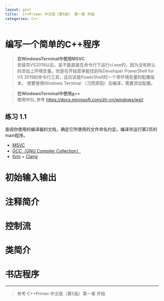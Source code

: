```yaml
---
layout: post
title:  C++Primer 中文版（第5版） 第一章 开始
categories: C++
---
```


# 编写一个简单的C++程序

>**在WindowsTerminal中使用MSVC**
<br>安装完VS2019以后，是不能直接在命令行下运行cl.exe的，因为没有默认的添加上环境变量。但是在开始菜单能找到叫Developer PowerShell for VS 2019的命令行工具，这应该是PowerShell的一个带环境变量的配置版本。  想要使用Windows Terminal （习惯原因）去编译，需要添加配置。

>**在WindowsTerminal中使用g++**
<br>使用WSL,参考 https://docs.microsoft.com/zh-cn/windows/wsl/


## 练习 1.1
<p>查阅你使用的编译器的文档，确定它所使用的文件命名约定。编译并运行第2页的main程序。
 
* [MSVC](https://docs.microsoft.com/zh-cn/cpp/build/reference/compiling-a-c-cpp-program?view=msvc-160)
* [GCC（GNU Compiler Collection）](https://gcc.gnu.org/)
* [llvm](http://llvm.org/) + [Clang](http://clang.llvm.org/get_started.html)

#  初始输入输出
#  注释简介
#  控制流
#  类简介
#  书店程序

---
> 参考 C++Primer 中文版（第5版）第一章 开始